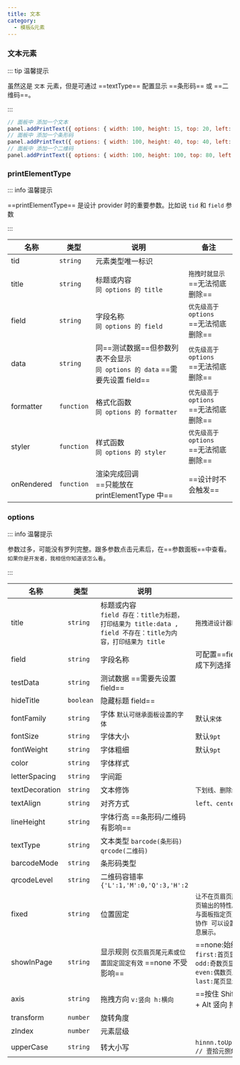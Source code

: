 ```yaml
---
title: 文本
category:
  - 模板&元素
---
```


### 文本元素

::: tip 温馨提示

虽然这是 `文本` 元素，但是可通过 ==textType== 配置显示 ==条形码== 或 ==二维码==。

:::

```js
// 面板中 添加一个文本
panel.addPrintText({ options: { width: 100, height: 15, top: 20, left: 20, title: "手动添加的text", textAlign: "center" } });
// 面板中 添加一个条形码
panel.addPrintText({ options: { width: 100, height: 40, top: 40, left: 20, title: "123456", textType: "barcode" } });
// 面板中 添加一个二维码
panel.addPrintText({ options: { width: 100, height: 100, top: 80, left: 20, title: "123456", textType: "qrcode" } });
```

### printElementType

::: info 温馨提示

==printElementType== 是设计 provider 时的重要参数。比如说 `tid` 和 `field` 参数

:::

| 名称       | 类型       | 说明                                                                            | 备注                                      |
| ---------- | ---------- | ------------------------------------------------------------------------------- | ----------------------------------------- |
| tid        | `string`   | 元素类型唯一标识                                                                |                                           |
| title      | `string`   | 标题或内容 <br/>`同 options 的 title`                                           | `拖拽时就显示`<br/>==无法彻底删除==       |
| field      | `string`   | 字段名称 <br/>`同 options 的 field`                                             | `优先级高于 options`<br/>==无法彻底删除== |
| data       | `string`   | 同==测试数据==但参数列表不会显示 <br/>`同 options 的 data` ==需要先设置 field== | `优先级高于 options`<br/>==无法彻底删除== |
| formatter  | `function` | 格式化函数 <br/>`同 options 的 formatter`                                       | `优先级高于 options`<br/>==无法彻底删除== |
| styler     | `function` | 样式函数 <br/>`同 options 的 styler`                                            | `优先级高于 options`<br/>==无法彻底删除== |
| onRendered | `function` | 渲染完成回调 <br/>==只能放在 printElementType 中==                              | ==设计时不会触发==                        |

### options

::: info 温馨提示

参数过多，可能没有罗列完整。跟多参数点击元素后，在==参数面板==中查看。<br/>`如果你是开发者，我相信你知道该怎么看`。

:::

| 名称           | 类型      | 说明                                                                                                          | 备注                                                                                                                             |
| -------------- | --------- | ------------------------------------------------------------------------------------------------------------- | -------------------------------------------------------------------------------------------------------------------------------- |
| title          | `string`  | 标题或内容<br/>`field 存在：title为标题，打印结果为 title:data , field 不存在：title为内容，打印结果为 title` | `拖拽进设计器时显示`<br/>                                                                                                        |
| field          | `string`  | 字段名称                                                                                                      | 可配置==fields==让字段名变成下列选择                                                                                             |
| testData       | `string`  | 测试数据 ==需要先设置 field==                                                                                 |                                                                                                                                  |
| hideTitle      | `boolean` | 隐藏标题 field==                                                                                              |                                                                                                                                  |
| fontFamily     | `string`  | 字体 `默认可继承面板设置的字体`                                                                               | 默认`宋体`                                                                                                                       |
| fontSize       | `string`  | 字体大小                                                                                                      | 默认`9pt`                                                                                                                        |
| fontWeight     | `string`  | 字体粗细                                                                                                      | 默认`9pt`                                                                                                                        |
| color          | `string`  | 字体样式                                                                                                      |                                                                                                                                  |
| letterSpacing  | `string`  | 字间距                                                                                                        |                                                                                                                                  |
| textDecoration | `string`  | 文本修饰                                                                                                      | `下划线、删除线`                                                                                                                 |
| textAlign      | `string`  | 对齐方式                                                                                                      | `left、center、right`                                                                                                            |
| lineHeight     | `string`  | 字体行高 ==条形码/二维码有影响==                                                                              |                                                                                                                                  |
| textType       | `string`  | 文本类型 `barcode(条形码) qrcode(二维码)`                                                                     |                                                                                                                                  |
| barcodeMode    | `string`  | 条形码类型                                                                                                    |                                                                                                                                  |
| qrcodeLevel    | `string`  | 二维码容错率 `{'L':1,'M':0,'Q':3,'H':2`                                                                       |                                                                                                                                  |
| fixed          | `string`  | 位置固定                                                                                                      | `让不在页眉页脚范围内的元素拥有每页输出的特性。` <br/> `与面板指定页页尾线设置功能 相互协作 可以设置指定页 不同的页尾信息展示。` |
| showInPage     | `string`  | 显示规则 `仅页眉页尾元素或位置固定固定有效` ==none 不受影响==                                                 | ==none:始终隐藏==<br/>`first:首页显示`<br/>`odd:奇数页显示`<br/> `even:偶数页显示`<br/> `last:尾页显示`<br/>                     |
| axis           | `string`  | 拖拽方向 `v:竖向 h:横向`                                                                                      | ==按住 Shift 横向 拖动, Shift + Alt 竖向 拖动==                                                                                  |
| transform      | `number`  | 旋转角度                                                                                                      |                                                                                                                                  |
| zIndex         | `number`  | 元素层级                                                                                                      |                                                                                                                                  |
| upperCase      | `string`  | 转大小写                                                                                                      | `hinnn.toUpperCase('7',10.8) // 壹拾元捌角零分`                                                                                  |
